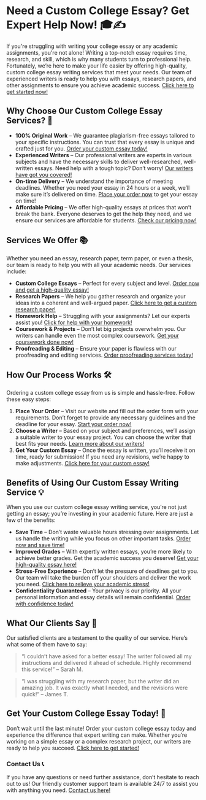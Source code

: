 # Need a Custom College Essay? Get Expert Help Now! 🎓✍️

If you're struggling with writing your college essay or any academic assignments, you're not alone! Writing a top-notch essay requires time, research, and skill, which is why many students turn to professional help. Fortunately, we’re here to make your life easier by offering high-quality, custom college essay writing services that meet your needs. Our team of experienced writers is ready to help you with essays, research papers, and other assignments to ensure you achieve academic success. [Click here to get started now!](https://tinyurl.com/topessay?keyword=custom+college+essay)

## Why Choose Our Custom College Essay Services? 🏅

- **100% Original Work** – We guarantee plagiarism-free essays tailored to your specific instructions. You can trust that every essay is unique and crafted just for you. [Order your custom essay today!](https://tinyurl.com/topessay?keyword=custom+college+essay)
- **Experienced Writers** – Our professional writers are experts in various subjects and have the necessary skills to deliver well-researched, well-written essays. Need help with a tough topic? Don’t worry! [Our writers have got you covered!](https://tinyurl.com/topessay?keyword=custom+college+essay)
- **On-time Delivery** – We understand the importance of meeting deadlines. Whether you need your essay in 24 hours or a week, we’ll make sure it’s delivered on time. [Place your order now](https://tinyurl.com/topessay?keyword=custom+college+essay) to get your essay on time!
- **Affordable Pricing** – We offer high-quality essays at prices that won’t break the bank. Everyone deserves to get the help they need, and we ensure our services are affordable for students. [Check our pricing now!](https://tinyurl.com/topessay?keyword=custom+college+essay)

## Services We Offer 📚

Whether you need an essay, research paper, term paper, or even a thesis, our team is ready to help you with all your academic needs. Our services include:

- **Custom College Essays** – Perfect for every subject and level. [Order now and get a high-quality essay!](https://tinyurl.com/topessay?keyword=custom+college+essay)
- **Research Papers** – We help you gather research and organize your ideas into a coherent and well-argued paper. [Click here to get a custom research paper!](https://tinyurl.com/topessay?keyword=custom+college+essay)
- **Homework Help** – Struggling with your assignments? Let our experts assist you! [Click for help with your homework!](https://tinyurl.com/topessay?keyword=custom+college+essay)
- **Coursework & Projects** – Don’t let big projects overwhelm you. Our writers can handle even the most complex coursework. [Get your coursework done now!](https://tinyurl.com/topessay?keyword=custom+college+essay)
- **Proofreading & Editing** – Ensure your paper is flawless with our proofreading and editing services. [Order proofreading services today!](https://tinyurl.com/topessay?keyword=custom+college+essay)

## How Our Process Works 🛠️

Ordering a custom college essay from us is simple and hassle-free. Follow these easy steps:

1. **Place Your Order** – Visit our website and fill out the order form with your requirements. Don’t forget to provide any necessary guidelines and the deadline for your essay. [Start your order now!](https://tinyurl.com/topessay?keyword=custom+college+essay)
2. **Choose a Writer** – Based on your subject and preferences, we’ll assign a suitable writer to your essay project. You can choose the writer that best fits your needs. [Learn more about our writers!](https://tinyurl.com/topessay?keyword=custom+college+essay)
3. **Get Your Custom Essay** – Once the essay is written, you’ll receive it on time, ready for submission! If you need any revisions, we’re happy to make adjustments. [Click here for your custom essay!](https://tinyurl.com/topessay?keyword=custom+college+essay)

## Benefits of Using Our Custom Essay Writing Service 💡

When you use our custom college essay writing service, you’re not just getting an essay; you’re investing in your academic future. Here are just a few of the benefits:

- **Save Time** – Don’t waste valuable hours stressing over assignments. Let us handle the writing while you focus on other important tasks. [Order now and save time!](https://tinyurl.com/topessay?keyword=custom+college+essay)
- **Improved Grades** – With expertly written essays, you’re more likely to achieve better grades. Get the academic success you deserve! [Get your high-quality essay here!](https://tinyurl.com/topessay?keyword=custom+college+essay)
- **Stress-Free Experience** – Don’t let the pressure of deadlines get to you. Our team will take the burden off your shoulders and deliver the work you need. [Click here to relieve your academic stress!](https://tinyurl.com/topessay?keyword=custom+college+essay)
- **Confidentiality Guaranteed** – Your privacy is our priority. All your personal information and essay details will remain confidential. [Order with confidence today!](https://tinyurl.com/topessay?keyword=custom+college+essay)

## What Our Clients Say 📝

Our satisfied clients are a testament to the quality of our service. Here’s what some of them have to say:

> “I couldn’t have asked for a better essay! The writer followed all my instructions and delivered it ahead of schedule. Highly recommend this service!” – Sarah M.

> “I was struggling with my research paper, but the writer did an amazing job. It was exactly what I needed, and the revisions were quick!” – James T.

## Get Your Custom College Essay Today! 🎯

Don’t wait until the last minute! Order your custom college essay today and experience the difference that expert writing can make. Whether you’re working on a simple essay or a complex research project, our writers are ready to help you succeed. [Click here to get started!](https://tinyurl.com/topessay?keyword=custom+college+essay)

### Contact Us 📞

If you have any questions or need further assistance, don’t hesitate to reach out to us! Our friendly customer support team is available 24/7 to assist you with anything you need. [Contact us here!](https://tinyurl.com/topessay?keyword=custom+college+essay)
